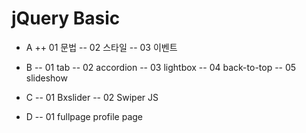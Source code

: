 # jQuery Basic
+ A 
++  01 문법
-- 02 스타일
-- 03 이벤트

- B 
-- 01 tab
-- 02 accordion
-- 03 lightbox
-- 04 back-to-top
-- 05 slideshow

- C
-- 01 Bxslider
-- 02 Swiper JS
- D
-- 01 fullpage profile page


